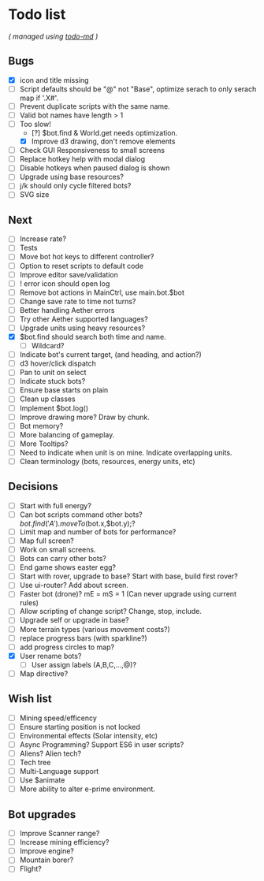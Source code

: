 # Todo list

_\( managed using [todo-md](https://github.com/Hypercubed/todo-md) \)_

## Bugs
- [x] icon and title missing
- [ ] Script defaults should be "@" not "Base", optimize serach to only serach map if '.X#'.
- [ ] Prevent duplicate scripts with the same name.
- [ ] Valid bot names have length > 1
- [ ] Too slow!
  - [?] $bot.find & World.get needs optimization.
  - [x] Improve d3 drawing, don't remove elements
- [  ] Check GUI Responsiveness to small screens
- [ ] Replace hotkey help with modal dialog
- [ ] Disable hotkeys when paused dialog is shown
- [ ] Upgrade using base resources?
- [ ] j/k should only cycle filtered bots?
- [ ] SVG size

## Next
- [ ] Increase rate?
- [ ] Tests
- [ ] Move bot hot keys to different controller?
- [ ] Option to reset scripts to default code
- [ ] Improve editor save/validation
- [ ] ! error icon should open log
- [ ] Remove bot actions in MainCtrl, use main.bot.$bot
- [ ] Change save rate to time not turns?
- [ ] Better handling Aether errors
- [ ] Try other Aether supported languages?
- [ ] Upgrade units using heavy resources?
- [x] $bot.find should search both time and name.
  - [ ] Wildcard?
- [ ] Indicate bot's current target, (and heading, and action?)
- [ ] d3 hover/click dispatch
- [ ] Pan to unit on select
- [ ] Indicate stuck bots?
- [ ] Ensure base starts on plain
- [ ] Clean up classes
- [ ] Implement $bot.log()
- [ ] Improve drawing more?  Draw by chunk.
- [ ] Bot memory?
- [ ] More balancing of gameplay.
- [ ] More Tooltips?
- [ ] Need to indicate when unit is on mine.  Indicate overlapping units.
- [ ] Clean terminology (bots, resources, energy units, etc)

## Decisions
- [ ] Start with full energy?
- [ ] Can bot scripts command other bots?  $bot.find('A').moveTo($bot.x,$bot.y);?
- [ ] Limit map and number of bots for performance?
- [ ] Map full screen?
- [ ] Work on small screens.
- [ ] Bots can carry other bots?
- [ ] End game shows easter egg?
- [ ] Start with rover, upgrade to base?  Start with base, build first rover?
- [ ] Use ui-router?  Add about screen.
- [ ] Faster bot (drone)? mE = mS = 1 (Can never upgrade using current rules)
- [ ] Allow scripting of change script?  Change, stop, include.
- [ ] Upgrade self or upgrade in base?
- [ ] More terrain types (various movement costs?)
- [ ] replace progress bars (with sparkline?)
- [ ] add progress circles to map?
- [x] User rename bots?
  - [ ] User assign labels (A,B,C,...,@)?
- [ ] Map directive?

## Wish list
- [ ] Mining speed/efficency
- [ ] Ensure starting position is not locked
- [ ] Environmental effects (Solar intensity, etc)
- [ ] Async Programming?  Support ES6 in user scripts?
- [ ] Aliens? Alien tech?
- [ ] Tech tree
- [ ] Multi-Language support
- [ ] Use $animate
- [ ] More ability to alter e-prime environment.

## Bot upgrades
- [ ] Improve Scanner range?
- [ ] Increase mining efficiency?
- [ ] Improve engine?
- [ ] Mountain borer?
- [ ] Flight?
